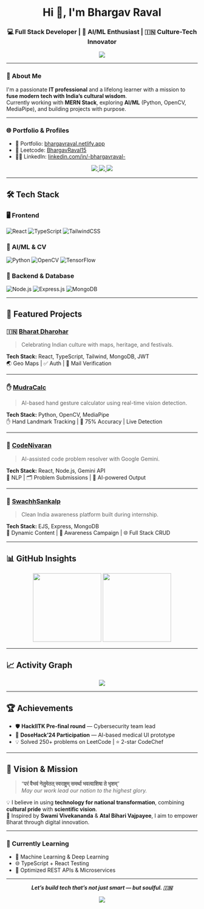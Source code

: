 <!-- HEADER ANIMATION -->


<h1 align="center">Hi 👋, I'm Bhargav Raval</h1>
<h3 align="center">💻 Full Stack Developer | 🤖 AI/ML Enthusiast | 🇮🇳 Culture-Tech Innovator</h3>

<p align="center">
  <img src="https://readme-typing-svg.demolab.com?font=Fira+Code&weight=500&size=22&pause=1000&color=00FFD1&center=true&vCenter=true&width=500&lines=Building+Bharat-Centric+Tech+Solutions;MERN+Stack+Specialist;Computer+Vision+%26+AI+Learner;Innovation+Rooted+in+Culture" />
</p>

---

### 🔭 About Me

I'm a passionate **IT professional** and a lifelong learner with a mission to **fuse modern tech with India’s cultural wisdom**.  
Currently working with **MERN Stack**, exploring **AI/ML** (Python, OpenCV, MediaPipe), and building projects with purpose.

---

### 🌐 Portfolio & Profiles

- 🧠 Portfolio: [bhargavraval.netlify.app](https://bhargavraval.netlify.app/)
- 🧩 Leetcode: [BhargavRaval15](https://leetcode.com/u/BhargavRaval15/)
- 🧑‍💼 LinkedIn: [linkedin.com/in/-bhargavraval-](https://linkedin.com/in/-bhargavraval-)

<p align="center">
  <a href="https://linkedin.com/in/-bhargavraval-">
    <img src="https://img.shields.io/badge/LinkedIn-0077B5?style=for-the-badge&logo=linkedin&logoColor=white"/>
  </a>
  <a href="mailto:bhargavraval27473@gmail.com">
    <img src="https://img.shields.io/badge/Gmail-D14836?style=for-the-badge&logo=gmail&logoColor=white"/>
  </a>
  <a href="https://leetcode.com/u/BhargavRaval15/">
    <img src="https://img.shields.io/badge/LeetCode-FFA116?style=for-the-badge&logo=leetcode&logoColor=black"/>
  </a>
</p>

---

## 🛠️ Tech Stack

### 🖥️ Frontend
![React](https://img.shields.io/badge/-React-20232A?style=flat&logo=react)
![TypeScript](https://img.shields.io/badge/-TypeScript-3178C6?style=flat&logo=typescript&logoColor=white)
![TailwindCSS](https://img.shields.io/badge/-Tailwind-38B2AC?style=flat&logo=tailwind-css)

### 🧠 AI/ML & CV
![Python](https://img.shields.io/badge/-Python-3776AB?style=flat&logo=python&logoColor=white)
![OpenCV](https://img.shields.io/badge/-OpenCV-5C3EE8?style=flat&logo=opencv&logoColor=white)
![TensorFlow](https://img.shields.io/badge/-TensorFlow-FF6F00?style=flat&logo=tensorflow&logoColor=white)

### 🔧 Backend & Database
![Node.js](https://img.shields.io/badge/-Node.js-339933?style=flat&logo=node.js&logoColor=white)
![Express.js](https://img.shields.io/badge/-Express.js-000000?style=flat&logo=express&logoColor=white)
![MongoDB](https://img.shields.io/badge/-MongoDB-4DB33D?style=flat&logo=mongodb&logoColor=white)

---

## 🚀 Featured Projects

### 🇮🇳 [Bharat Dharohar](https://github.com/BhargavRaval15/Bharat-Dharohar)
> Celebrating Indian culture with maps, heritage, and festivals.

**Tech Stack:** React, TypeScript, Tailwind, MongoDB, JWT  
🌏 Geo Maps | ✅ Auth | 📧 Mail Verification

---

### ✋ [MudraCalc](https://github.com/BhargavRaval15/MudraCalc)
> AI-based hand gesture calculator using real-time vision detection.

**Tech Stack:** Python, OpenCV, MediaPipe  
✋ Hand Landmark Tracking | 🧠 75% Accuracy | Live Detection

---

### 💬 [CodeNivaran](https://github.com/BhargavRaval15/CodeNivaran)
> AI-assisted code problem resolver with Google Gemini.

**Tech Stack:** React, Node.js, Gemini API  
🤖 NLP | 🗂️ Problem Submissions | 📮 AI-powered Output

---

### 🧼 [SwachhSankalp](https://github.com/BhargavRaval15/SwachhSankalp)
> Clean India awareness platform built during internship.

**Tech Stack:** EJS, Express, MongoDB  
🧹 Dynamic Content | 🧭 Awareness Campaign | 🌐 Full Stack CRUD

---

## 📊 GitHub Insights

<p align="center">
  <img src="https://github-readme-stats.vercel.app/api?username=BhargavRaval15&show_icons=true&theme=tokyonight&count_private=true&hide_border=true&border_radius=10&include_all_commits=true" height="180"/>
  <img src="https://github-readme-streak-stats.herokuapp.com/?user=BhargavRaval15&theme=tokyonight&hide_border=true" height="180"/>
</p>

---

## 📈 Activity Graph

<p align="center">
  <img src="https://github-readme-activity-graph.vercel.app/graph?username=BhargavRaval15&theme=react-dark&area=true&hide_border=true"/>
</p>

---

## 🏆 Achievements

- 🛡️ **HackIITK Pre-final round** — Cybersecurity team lead
- 🤖 **DoseHack’24 Participation** — AI-based medical UI prototype
- 💡 Solved 250+ problems on LeetCode | ⭐ 2-star CodeChef

---

## 🔭 Vision & Mission

> “**परं वैभवं नेतुमेतत् स्वराष्ट्रम् समर्था भवत्वाशिषा ते भृशम्**”  
> *May our work lead our nation to the highest glory.*

💡 I believe in using **technology for national transformation**, combining **cultural pride** with **scientific vision**.  
🚩 Inspired by **Swami Vivekananda** & **Atal Bihari Vajpayee**, I aim to empower Bharat through digital innovation.

---

### 🌱 Currently Learning

- 📘 Machine Learning & Deep Learning  
- 🌐 TypeScript + React Testing  
- 🧠 Optimized REST APIs & Microservices  

---

<p align="center">
  <strong><em>Let’s build tech that’s not just smart — but soulful. 🇮🇳</em></strong>
</p>

<!-- FOOTER -->
<p align="center">
  <img src="https://capsule-render.vercel.app/api?type=waving&color=0:0ff9ff,100:0083fe&height=150&section=footer"/>
</p>
